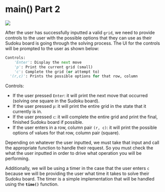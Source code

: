 # main\(\) Part 2

![](https://cdn.livesudoku.com/artwork/singlesudoku-center.png)

After the user has successfully inputted a valid `grid`, we need to provide controls to the user with the possible options that they can use as their Sudoku board is going through the solving process. The UI for the controls will be prompted to the user as shown below:

```python
Controls:
    'Enter': Display the next move
    'p': Print the current grid (small)
    'c': Complete the grid (or attempt to)
  '(r,c)': Prints the possible options for that row, column
```

Controls:

* If the user pressed `Enter`: it will print the next move that occurred \(solving one square in the Sudoku board\).
* If the user pressed `p`: it will print the entire grid in the state that it currently is in.
* If the user pressed `c`: it will complete the entire grid and print the final, finished Sudoku board if possible.
* If the user enters in a row, column pair `(r, c)`: it will print the possible options of values for that row, column pair \(square\).

Depending on whatever the user inputted, we must take that input and call the appropriate function to handle their request. So you must check the what the user inputted in order to drive what operation you will be performing.

Additionally, we will be using a timer in the case that the user enters `c` because we will be providing the user what time it takes to solve their Sudoku board. The timer is a simple implementation that will be handled using the **`time()`** function.

